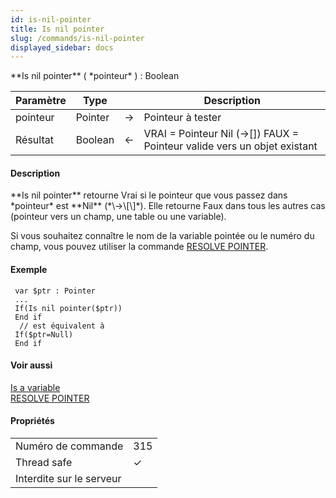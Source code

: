 ```yaml
---
id: is-nil-pointer
title: Is nil pointer
slug: /commands/is-nil-pointer
displayed_sidebar: docs
---
```


<!--REF #_command_.Is nil pointer.Syntax-->**Is nil pointer** ( *pointeur* ) : Boolean<!-- END REF-->
<!--REF #_command_.Is nil pointer.Params-->
| Paramètre | Type |  | Description |
| --- | --- | --- | --- |
| pointeur | Pointer | &#8594;  | Pointeur à tester |
| Résultat | Boolean | &#8592; | VRAI = Pointeur Nil (->[]) FAUX = Pointeur valide vers un objet existant |

<!-- END REF-->

#### Description 

<!--REF #_command_.Is nil pointer.Summary-->**Is nil pointer** retourne Vrai si le pointeur que vous passez dans *pointeur* est **Nil** (*\->\[\]*).<!-- END REF--> Elle retourne Faux dans tous les autres cas (pointeur vers un champ, une table ou une variable).

Si vous souhaitez connaître le nom de la variable pointée ou le numéro du champ, vous pouvez utiliser la commande [RESOLVE POINTER](resolve-pointer.md).

#### Exemple 

```4d
 var $ptr : Pointer
 ...
 If(Is nil pointer($ptr))
 End if
  // est équivalent à
 If($ptr=Null)
 End if
```

#### Voir aussi 

[Is a variable](is-a-variable.md)  
[RESOLVE POINTER](resolve-pointer.md)  

#### Propriétés
|  |  |
| --- | --- |
| Numéro de commande | 315 |
| Thread safe | &check; |
| Interdite sur le serveur ||


